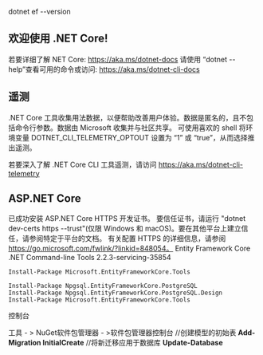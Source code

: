 dotnet ef --version

欢迎使用 .NET Core!
---------------------
若要详细了解 NET Core: https://aka.ms/dotnet-docs
请使用 “dotnet --help”查看可用的命令或访问: https://aka.ms/dotnet-cli-docs

遥测
---------
.NET Core 工具收集用法数据，以便帮助改善用户体验。数据是匿名的，且不包括命令行参数。数据由 Microsoft 收集并与社区共享。 可使用喜欢的 shell 将环境变量 DOTNET_CLI_TELEMETRY_OPTOUT 设置为 “1” 或 “true”，从而选择推出遥测。

若要深入了解 .NET Core CLI 工具遥测，请访问 https://aka.ms/dotnet-cli-telemetry

ASP.NET Core
------------
已成功安装 ASP.NET Core HTTPS 开发证书。
要信任证书，请运行 "dotnet dev-certs https --trust"(仅限 Windows 和 macOS)。要在其他平台上建立信任，请参阅特定于平台的文档。
有关配置 HTTPS 的详细信息，请参阅 https://go.microsoft.com/fwlink/?linkid=848054。
Entity Framework Core .NET Command-line Tools
2.2.3-servicing-35854





`Install-Package Microsoft.EntityFrameworkCore.Tools`

```
Install-Package Npgsql.EntityFrameworkCore.PostgreSQL
Install-Package Npgsql.EntityFrameworkCore.PostgreSQL.Design
Install-Package Microsoft.EntityFrameworkCore.Tools
```



控制台

工具 - > NuGet软件包管理器 - >软件包管理器控制台 
//创建模型的初始表 
**Add-Migration InitialCreate** 
//将新迁移应用于数据库 
**Update-Database**

